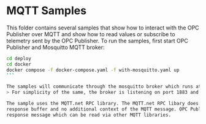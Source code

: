 # MQTT Samples

This folder contains several samples that show how to interact with the OPC Publisher over MQTT and show how to read values or subscribe to 
telemetry sent by the OPC Publisher. To run the samples, first start OPC Publisher and Mosquitto MQTT broker:

````bash
cd deploy
cd docker
docker compose -f docker-compose.yaml -f with-mosquitto.yaml up
```

The samples will communicate through the mosquitto broker which runs at localhost:1883.
> For simplicity of the same, the broker is listening on port 1883 and thus an unencrypted connection is used. In production, ensure to use TLS.

The sample uses the MQTT.net RPC library. The MQTT.net RPC libary does not support error conditions, and the ExecuteAsync call returns just the
response buffer and no additional context of the MQTT message. OPC Publisher will return a status code as part of the user properties of the 
response message which can be read via other MQTT libraries.